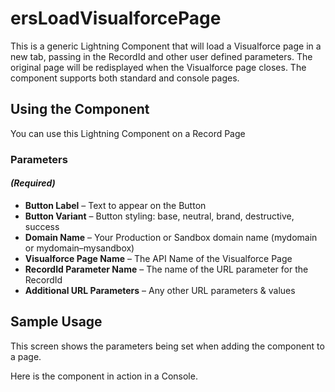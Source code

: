 # ersLoadVisualforcePage

This is a generic Lightning Component that will load a Visualforce page in a new tab, passing in the RecordId and other user defined parameters. The original page will be redisplayed when the Visualforce page closes. The component supports both standard and console pages.

## Using the Component

You can use this Lightning Component on a Record Page

### Parameters

#### _(Required)_

- **Button Label** – Text to appear on the Button
- **Button Variant** – Button styling: base, neutral, brand, destructive, success
- **Domain Name** – Your Production or Sandbox domain name (mydomain or mydomain–mysandbox)
- **Visualforce Page Name** – The API Name of the Visualforce Page
- **RecordId Parameter Name** – The name of the URL parameter for the RecordId
- **Additional URL Parameters** – Any other URL parameters & values

## Sample Usage

This screen shows the parameters being set when adding the component to a page.


Here is the component in action in a Console.


